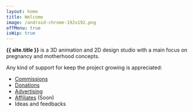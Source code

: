 ```yaml
---
layout: home
title: Welcome
image: /android-chrome-192x192.png
offMenu: true
isWip: true
---
```


<b>{{ site.title }}</b> is a 3D animation and 2D design studio with a main focus on pregnancy and motherhood concepts.

Any kind of support for keep the project growing is appreciated:

- [Commissions](https://teijuan.com/tos/)
- [Donations](https://ko-fi.com/teijuan/)
- [Advertising](/advertising)
- [Affiliates](/affiliate) (Soon)
- Ideas and feedbacks


